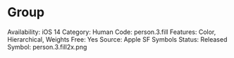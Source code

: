 # Group

Availability: iOS 14
Category: Human
Code: person.3.fill
Features: Color, Hierarchical, Weights
Free: Yes
Source: Apple SF Symbols
Status: Released
Symbol: person.3.fill2x.png